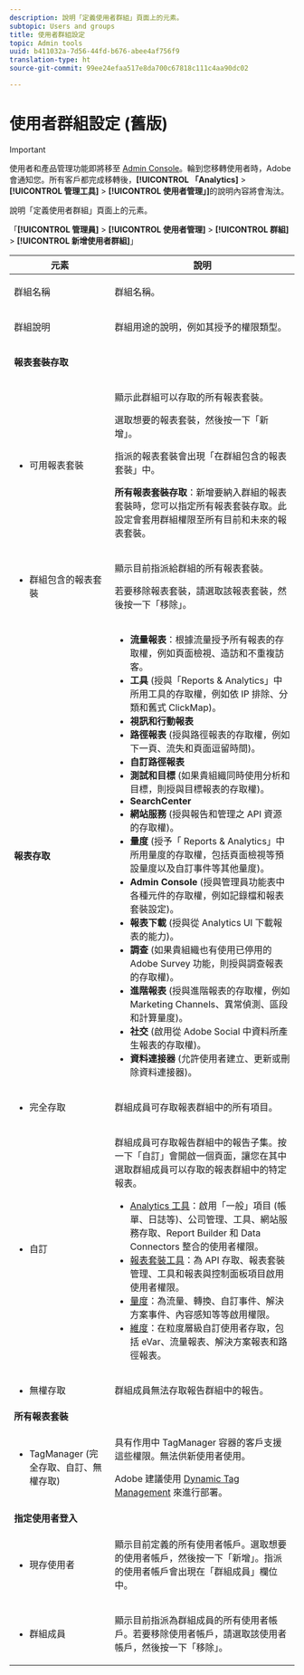 ```yaml
---
description: 說明「定義使用者群組」頁面上的元素。
subtopic: Users and groups
title: 使用者群組設定
topic: Admin tools
uuid: b411032a-7d56-44fd-b676-abee4af756f9
translation-type: ht
source-git-commit: 99ee24efaa517e8da700c67818c111c4aa90dc02

---
```



# 使用者群組設定 (舊版)

>[!IMPORTANT]
>
>使用者和產品管理功能即將移至 [Admin Console](https://helpx.adobe.com/tw/enterprise/using/admin-console.html)。輪到您移轉使用者時，Adobe 會通知您。所有客戶都完成移轉後，**[!UICONTROL 「Analytics]** > **[!UICONTROL 管理工具]** > **[!UICONTROL 使用者管理」]**&#x200B;的說明內容將會淘汰。

說明「定義使用者群組」頁面上的元素。

「**[!UICONTROL 管理員]** > **[!UICONTROL 使用者管理]** > **[!UICONTROL 群組]** > **[!UICONTROL 新增使用者群組]**」

<table id="table_85E9EBF7984545C780631D6C2090BD99"> 
 <thead> 
  <tr> 
   <th colname="col1" class="entry"> 元素 </th> 
   <th colname="col2" class="entry"> 說明 </th> 
  </tr> 
 </thead>
 <tbody> 
  <tr> 
   <td colname="col1"> <p>群組名稱 </p> </td> 
   <td colname="col2"> <p>群組名稱。 </p> </td> 
  </tr> 
  <tr> 
   <td colname="col1"> <p>群組說明 </p> </td> 
   <td colname="col2"> <p>群組用途的說明，例如其授予的權限類型。 </p> </td> 
  </tr> 
  <tr> 
   <td colname="col1"> <p><b>報表套裝存取</b> </p> </td> 
   <td colname="col2"> </td> 
  </tr> 
  <tr> 
   <td colname="col1"> <p> 
     <ul id="ul_62D4A028A1194E02B2F0D364D01E741C"> 
      <li id="li_11ADAD0A625046409B4FCCEF1D14E1E6">可用報表套裝 </li> 
     </ul> </p> </td> 
   <td colname="col2"> <p>顯示此群組可以存取的所有報表套裝。 </p> <p>選取想要的報表套裝，然後按一下<span class="uicontrol">「新增」</span>。 </p> <p>指派的報表套裝會出現<span class="wintitle">「在群組包含的報表套裝」</span>中。 </p> <p><b>所有報表套裝存取</b>：新增要納入群組的報表套裝時，您可以指定<span class="uicontrol">所有報表套裝存取</span>。此設定會套用群組權限至所有目前和未來的報表套裝。 </p> </td> 
  </tr> 
  <tr> 
   <td colname="col1"> <p> 
     <ul id="ul_2615D113681C402E8F6B2A844B402626"> 
      <li id="li_6E04FC6AE26F4052835EF3AE51CDE2E3">群組包含的報表套裝 </li> 
     </ul> </p> </td> 
   <td colname="col2"> <p>顯示目前指派給群組的所有報表套裝。 </p> <p>若要移除報表套裝，請選取該報表套裝，然後按一下「<span class="uicontrol">移除</span>」。 </p> </td> 
  </tr> 
  <tr> 
   <td colname="col1"> <p><b>報表存取</b> </p> </td> 
   <td colname="col2"> 
    <draft-comment> 
     <p> 
      <ul id="ul_81ABB1701BEC44ECB548F98EB818F83B"> 
       <li id="li_FCE10A56AF904C9CBCE24AC91025639C"><b>流量報表</b>：根據流量授予所有報表的存取權，例如頁面檢視、造訪和不重複訪客。 </li> 
       <li id="li_2742B7A661FC45F496DFFBBB6CE675DE"><b>工具</b> (授與「Reports &amp; Analytics」中所用工具的存取權，例如依 IP 排除、分類和舊式 ClickMap)。 </li> 
       <li id="li_88D54C31211B4A38B46FF64651718865"><b>視訊和行動報表</b> </li> 
       <li id="li_DBC756832B52433DA6467EA8AEC02DBA"><b>路徑報表</b> (授與路徑報表的存取權，例如下一頁、流失和頁面逗留時間)。 </li> 
       <li id="li_D0B1B964C071441EAEC919DD7CC08E3D"><b>自訂路徑報表</b> </li> 
       <li id="li_D63F60FF2DD2418A876B53404634D12D"><b>測試和目標 </b>(如果貴組織同時使用分析和目標，則授與目標報表的存取權)。 </li> 
       <li id="li_03CE1718D51049D596DB061932D97506"><b>SearchCenter</b> </li> 
       <li id="li_78AB0BCEDBA946718F90B6D7AB52CB80"><b>網站服務 </b>(授與報告和管理之 API 資源的存取權)。 </li> 
       <li id="li_DCA83780F6214AF1A82255BC977744F1"><b>量度</b> (授予「 Reports &amp; Analytics」中所用量度的存取權，包括頁面檢視等預設量度以及自訂事件等其他量度)。</li> 
       <li id="li_A200E3CED33D4B15BFD30CBDD930912C"><b>Admin Console </b>(授與管理員功能表中各種元件的存取權，例如記錄檔和報表套裝設定)。 </li> 
       <li id="li_CF3FA04D402A47618401633BA8583010"><b>報表下載</b> (授與從 Analytics UI 下載報表的能力)。 </li> 
       <li id="li_03AC2D9FF43648CB90E514C62DC31217"><b>調查</b> (如果貴組織也有使用已停用的 Adobe Survey 功能，則授與調查報表的存取權)。 </li> 
       <li id="li_9FC3F25F335641B5AC9232BDC2DCCECA"><b>進階報表</b> (授與進階報表的存取權，例如 Marketing Channels、異常偵測、區段和計算量度)。 </li> 
       <li id="li_DB56BEB8D31A4918B5CCD3CBBC1DF40A"><b>社交</b> (啟用從 Adobe Social 中資料所產生報表的存取權)。 </li> 
       <li id="li_3C2F4F91B92A4CD9BCDD69E6FCE85EEE"><b>資料連接器 </b>(允許使用者建立、更新或刪除資料連接器)。 </li> 
      </ul> </p> 
    </draft-comment> </td> 
  </tr> 
  <tr> 
   <td colname="col1"> <p> 
     <ul id="ul_CE3DC9C5D63348E48D72BEC32C9A2B45"> 
      <li id="li_9636E0FA37BE4FE48F8723F46C96FFC4">完全存取 </li> 
     </ul> </p> </td> 
   <td colname="col2"> <p>群組成員可存取報表群組中的所有項目。 </p> </td> 
  </tr> 
  <tr> 
   <td colname="col1"> <p> 
     <ul id="ul_B573C170710545F0BF5CC3675A8F7ECA"> 
      <li id="li_238BA42873E24953A0D73443F36BD7C8">自訂 </li> 
     </ul> </p> </td> 
   <td colname="col2"> <p>群組成員可存取報告群組中的報告子集。按一下<span class="uicontrol">「自訂」</span>會開啟一個頁面，讓您在其中選取群組成員可以存取的報表群組中的特定報表。 </p> 
    <ul id="ul_16D5EF18D57D4608AEEDEC40D90D8828"> 
     <li id="li_F29E84C6228A464C8807F09205AEAAC6"><a href="/help/admin/user-management2/c-customize-report-access/groups-analytics-tools.md">Analytics 工具</a>：啟用「一般」項目 (帳單、日誌等)、公司管理、工具、網站服務存取、Report Builder 和 Data Connectors 整合的使用者權限。 </li> 
     <li id="li_A6EB788162A2455E94CE54B9279A854D"><a href="/help/admin/user-management2/c-customize-report-access/groups-report-suite-tools.md">報表套裝工具</a>：為 API 存取、報表套裝管理、工具和報表與控制面板項目啟用使用者權限。 </li> 
     <li id="li_EDB0255E009B4F1CAFAF53966B41363C"><a href="/help/admin/user-management2/c-customize-report-access/groups-metrics.md">量度</a>：為流量、轉換、自訂事件、解決方案事件、內容感知等等啟用權限。 </li> 
     <li id="li_8DAE87D1DEF54803A9C6FE31C01F0FB0"><a href="/help/admin/user-management2/c-customize-report-access/groups-dimensions.md">維度</a>：在粒度層級自訂使用者存取，包括 eVar、流量報表、解決方案報表和路徑報表。 </li> 
    </ul> </td> 
  </tr> 
  <tr> 
   <td colname="col1"> <p> 
     <ul id="ul_F992DC52D44B4E1E9448D699A57AA7A9"> 
      <li id="li_5D07359AF741418FB73468400686CB57">無權存取 </li> 
     </ul> </p> </td> 
   <td colname="col2"> <p>群組成員無法存取報告群組中的報告。 </p> </td> 
  </tr> 
  <tr> 
   <td colname="col1"><b>所有報表套裝</b> </td> 
   <td colname="col2"> </td> 
  </tr> 
  <tr> 
   <td colname="col1"> <p> 
     <ul id="ul_19FCA8B24B7E4477B9AC9564D6CF2D44"> 
      <li id="li_F006EF42026F43069AEC0BFE01D7CBC8">TagManager (完全存取、自訂、無權存取) </li> 
     </ul> </p> </td> 
   <td colname="col2"> <p>具有作用中 <span class="keyword">TagManager</span> 容器的客戶支援這些權限。無法供新使用者使用。 </p> <p>Adobe 建議使用 <a href="https://marketing.adobe.com/resources/help/zh_TW/dtm/atm_migration.html">Dynamic Tag Management</a> 來進行部署。 </p> </td> 
  </tr> 
  <tr> 
   <td colname="col1"><b>指定使用者登入</b> </td> 
   <td colname="col2"> </td> 
  </tr> 
  <tr> 
   <td colname="col1"> <p> 
     <ul id="ul_8C68B33A3847467DBDC58838E3E85612"> 
      <li id="li_9BA51B0001AA41DE949322083A6CE70D">現存使用者 </li> 
     </ul> </p> </td> 
   <td colname="col2"> <p>顯示目前定義的所有使用者帳戶。選取想要的使用者帳戶，然後按一下<span class="uicontrol">「新增」</span>。指派的使用者帳戶會出現在<span class="uicontrol">「群組成員」</span>欄位中。 </p> </td> 
  </tr> 
  <tr> 
   <td colname="col1"> <p> 
     <ul id="ul_5EAE5B2B54EA4C87BAA0C30AE9C8ECB0"> 
      <li id="li_FB6C9E925A5E498BBAFE13EF7606E940">群組成員 </li> 
     </ul> </p> </td> 
   <td colname="col2"> <p>顯示目前指派為群組成員的所有使用者帳戶。若要移除使用者帳戶，請選取該使用者帳戶，然後按一下<span class="uicontrol">「移除」</span>。 </p> </td> 
  </tr> 
 </tbody> 
</table>

